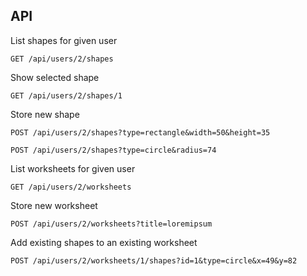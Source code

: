 ## API
List shapes for given user

`GET /api/users/2/shapes`

Show selected shape

`GET /api/users/2/shapes/1`

Store new shape

`POST /api/users/2/shapes?type=rectangle&width=50&height=35`

`POST /api/users/2/shapes?type=circle&radius=74`

List worksheets for given user

`GET /api/users/2/worksheets`

Store new worksheet

`POST /api/users/2/worksheets?title=loremipsum`

Add existing shapes to an existing worksheet

`POST /api/users/2/worksheets/1/shapes?id=1&type=circle&x=49&y=82`
